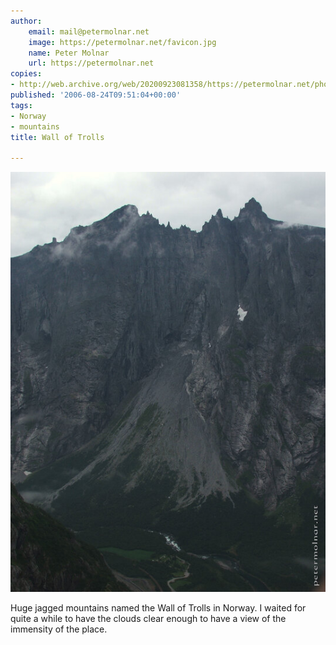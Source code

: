 ```yaml
---
author:
    email: mail@petermolnar.net
    image: https://petermolnar.net/favicon.jpg
    name: Peter Molnar
    url: https://petermolnar.net
copies:
- http://web.archive.org/web/20200923081358/https://petermolnar.net/photo/wall-of-trolls/
published: '2006-08-24T09:51:04+00:00'
tags:
- Norway
- mountains
title: Wall of Trolls

---
```


![](./wall-of-trolls.jpg)

Huge jagged mountains named the Wall of Trolls in Norway. I waited for
quite a while to have the clouds clear enough to have a view of the
immensity of the place.